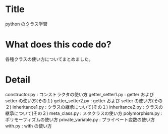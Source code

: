 # Title

python のクラス学習

# What does this code do?

各種クラスの使い方についてまとめました。

# Detail

constructor.py : コンストラクタの使い方
getter_setter1.py : getter および setter の使い方(その１)
getter_setter2.py : getter および setter の使い方(その２)
inheritance1.py : クラスの継承について(その１)
inheritance2.py : クラスの継承について(その２)
meta_class.py : メタクラスの使い方
polymorphism.py : ポリモーフィズムの使い方
private_variable.py : プライベート変数の使い方
with.py : with の使い方
